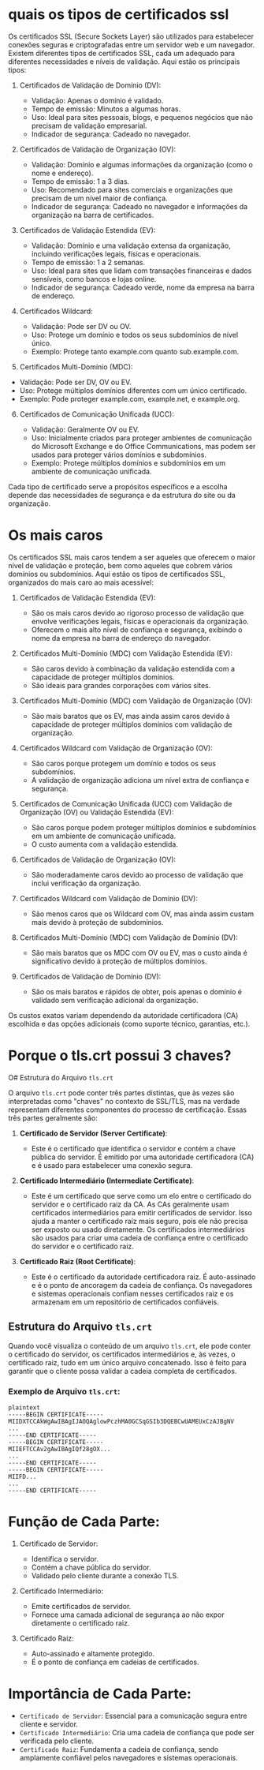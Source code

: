 # quais os tipos de certificados ssl

Os certificados SSL (Secure Sockets Layer) são utilizados para estabelecer conexões seguras e criptografadas entre um servidor web e um navegador. Existem diferentes tipos de certificados SSL, cada um adequado para diferentes necessidades e níveis de validação. Aqui estão os principais tipos:

1. Certificados de Validação de Domínio (DV):

    - Validação: Apenas o domínio é validado.
    - Tempo de emissão: Minutos a algumas horas.
    - Uso: Ideal para sites pessoais, blogs, e pequenos negócios que não precisam de validação empresarial.
    - Indicador de segurança: Cadeado no navegador.

2. Certificados de Validação de Organização (OV):

    - Validação: Domínio e algumas informações da organização (como o nome e endereço).
    - Tempo de emissão: 1 a 3 dias.
    - Uso: Recomendado para sites comerciais e organizações que precisam de um nível maior de confiança.
    - Indicador de segurança: Cadeado no navegador e informações da organização na barra de certificados.

3. Certificados de Validação Estendida (EV):

    - Validação: Domínio e uma validação extensa da organização, incluindo verificações legais, físicas e operacionais.
    - Tempo de emissão: 1 a 2 semanas.
    - Uso: Ideal para sites que lidam com transações financeiras e dados sensíveis, como bancos e lojas online.
    - Indicador de segurança: Cadeado verde, nome da empresa na barra de endereço.

4. Certificados Wildcard:

    - Validação: Pode ser DV ou OV.
    - Uso: Protege um domínio e todos os seus subdomínios de nível único.
    - Exemplo: Protege tanto example.com quanto sub.example.com.

5. Certificados Multi-Domínio (MDC):

- Validação: Pode ser DV, OV ou EV.
- Uso: Protege múltiplos domínios diferentes com um único certificado.
- Exemplo: Pode proteger example.com, example.net, e example.org.

6. Certificados de Comunicação Unificada (UCC):

    - Validação: Geralmente OV ou EV.
    - Uso: Inicialmente criados para proteger ambientes de comunicação do Microsoft Exchange e do Office Communications, mas podem ser usados para proteger vários domínios e subdomínios.
    - Exemplo: Protege múltiplos domínios e subdomínios em um ambiente de comunicação unificada.

Cada tipo de certificado serve a propósitos específicos e a escolha depende das necessidades de segurança e da estrutura do site ou da organização.

# Os mais caros

Os certificados SSL mais caros tendem a ser aqueles que oferecem o maior nível de validação e proteção, bem como aqueles que cobrem vários domínios ou subdomínios. Aqui estão os tipos de certificados SSL, organizados do mais caro ao mais acessível:

1. Certificados de Validação Estendida (EV):

    - São os mais caros devido ao rigoroso processo de validação que envolve verificações legais, físicas e operacionais da organização. 
    - Oferecem o mais alto nível de confiança e segurança, exibindo o nome da empresa na barra de endereço do navegador. 

2. Certificados Multi-Domínio (MDC) com Validação Estendida (EV):

    - São caros devido à combinação da validação estendida com a capacidade de proteger múltiplos domínios.
    - São ideais para grandes corporações com vários sites.

3. Certificados Multi-Domínio (MDC) com Validação de Organização (OV):

    - São mais baratos que os EV, mas ainda assim caros devido à capacidade de proteger múltiplos domínios com validação de organização.

4. Certificados Wildcard com Validação de Organização (OV):

    - São caros porque protegem um domínio e todos os seus subdomínios.
    - A validação de organização adiciona um nível extra de confiança e segurança.

5. Certificados de Comunicação Unificada (UCC) com Validação de Organização (OV) ou Validação Estendida (EV):

    - São caros porque podem proteger múltiplos domínios e subdomínios em um ambiente de comunicação unificada.
    - O custo aumenta com a validação estendida.

6. Certificados de Validação de Organização (OV):

    - São moderadamente caros devido ao processo de validação que inclui verificação da organização.

7. Certificados Wildcard com Validação de Domínio (DV):

    - São menos caros que os Wildcard com OV, mas ainda assim custam mais devido à proteção de subdomínios.

8. Certificados Multi-Domínio (MDC) com Validação de Domínio (DV):

    - São mais baratos que os MDC com OV ou EV, mas o custo ainda é significativo devido à proteção de múltiplos domínios.

9. Certificados de Validação de Domínio (DV):

    - São os mais baratos e rápidos de obter, pois apenas o domínio é validado sem verificação adicional da organização.

Os custos exatos variam dependendo da autoridade certificadora (CA) escolhida e das opções adicionais (como suporte técnico, garantias, etc.).

# Porque o tls.crt possui 3 chaves?

O# Estrutura do Arquivo `tls.crt`

O arquivo `tls.crt` pode conter três partes distintas, que às vezes são interpretadas como "chaves" no contexto de SSL/TLS, mas na verdade representam diferentes componentes do processo de certificação. Essas três partes geralmente são:

1. **Certificado de Servidor (Server Certificate)**:
   - Este é o certificado que identifica o servidor e contém a chave pública do servidor. É emitido por uma autoridade certificadora (CA) e é usado para estabelecer uma conexão segura.

2. **Certificado Intermediário (Intermediate Certificate)**:
   - Este é um certificado que serve como um elo entre o certificado do servidor e o certificado raiz da CA. As CAs geralmente usam certificados intermediários para emitir certificados de servidor. Isso ajuda a manter o certificado raiz mais seguro, pois ele não precisa ser exposto ou usado diretamente. Os certificados intermediários são usados para criar uma cadeia de confiança entre o certificado do servidor e o certificado raiz.

3. **Certificado Raiz (Root Certificate)**:
   - Este é o certificado da autoridade certificadora raiz. É auto-assinado e é o ponto de ancoragem da cadeia de confiança. Os navegadores e sistemas operacionais confiam nesses certificados raiz e os armazenam em um repositório de certificados confiáveis.

## Estrutura do Arquivo `tls.crt`

Quando você visualiza o conteúdo de um arquivo `tls.crt`, ele pode conter o certificado do servidor, os certificados intermediários e, às vezes, o certificado raiz, tudo em um único arquivo concatenado. Isso é feito para garantir que o cliente possa validar a cadeia completa de certificados.

### Exemplo de Arquivo `tls.crt`:

```
plaintext
-----BEGIN CERTIFICATE-----
MIIDXTCCAkWgAwIBAgIJAOQAglowPczhMA0GCSqGSIb3DQEBCwUAMEUxCzAJBgNV
...
-----END CERTIFICATE-----
-----BEGIN CERTIFICATE-----
MIIEFTCCAv2gAwIBAgIQf28gOX...
...
-----END CERTIFICATE-----
-----BEGIN CERTIFICATE-----
MIIFD...
...
-----END CERTIFICATE-----
```

# Função de Cada Parte:
1. Certificado de Servidor:

    - Identifica o servidor.
    - Contém a chave pública do servidor.
    - Validado pelo cliente durante a conexão TLS.

2. Certificado Intermediário:

    - Emite certificados de servidor.
    - Fornece uma camada adicional de segurança ao não expor diretamente o certificado raiz.

3. Certificado Raiz:

    - Auto-assinado e altamente protegido.
    - É o ponto de confiança em cadeias de certificados.

# Importância de Cada Parte:
- `Certificado de Servidor`: Essencial para a comunicação segura entre cliente e servidor.
- `Certificado Intermediário`: Cria uma cadeia de confiança que pode ser verificada pelo cliente.
- `Certificado Raiz`: Fundamenta a cadeia de confiança, sendo amplamente confiável pelos navegadores e sistemas operacionais.
